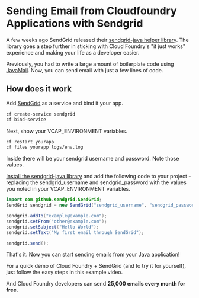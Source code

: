 # Sending Email from Cloudfoundry Applications with Sendgrid

A few weeks ago SendGrid released their [sendgrid-java helper library](https://github.com/sendgrid/sendgrid-java). The library goes a step further in sticking with Cloud Foundry's "it just works" experience and making your life as a developer easier.

Previously, you had to write a large amount of boilerplate code using [JavaMail](https://javamail.java.net/nonav/docs/api/). Now, you can send email with just a few lines of code.

## How does it work

Add [SendGrid](http://sendgrid.com) as a service and bind it your app.

```bash
cf create-service sendgrid
cf bind-service
```

Next, show your VCAP_ENVIRONMENT variables.

```bash
cf restart yourapp
cf files yourapp logs/env.log
```

Inside there will be your sendgrid username and password. Note those values.

[Install the sendgrid-java library](https://github.com/sendgrid/sendgrid-java#installation) and add the following code to your project - replacing the sendgrid_username and sendgrid_password with the values you noted in your VCAP_ENVIRONMENT variables.

```java
import com.github.sendgrid.SendGrid;
SendGrid sendgrid = new SendGrid("sendgrid_username", "sendgrid_password");

sendgrid.addTo("example@example.com");
sendgrid.setFrom("other@example.com");
sendgrid.setSubject("Hello World");
sendgrid.setText("My first email through SendGrid");

sendgrid.send();
```

That's it. Now you can start sending emails from your Java application!

For a quick demo of Cloud Foundry + SendGrid (and to try it for yourself), just follow the easy steps in this example video.

And Cloud Foundry developers can send **25,000 emails every month for free**.
